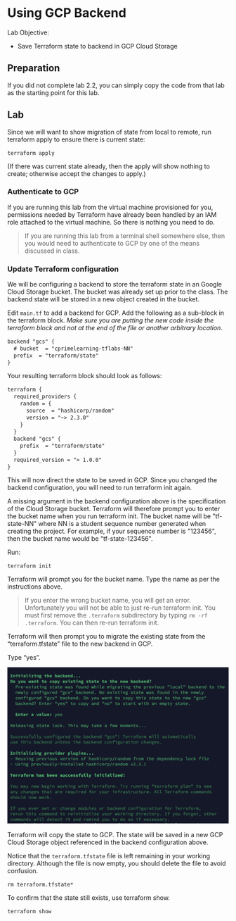 # Using GCP Backend

Lab Objective:
- Save Terraform state to backend in GCP Cloud Storage

## Preparation

If you did not complete lab 2.2, you can simply copy the code from that lab as the starting point for this lab.

## Lab

Since we will want to show migration of state from local to remote, run terraform apply to ensure there is current state:

```
terraform apply
```

(If there was current state already, then the apply will show nothing to create; otherwise accept the changes to apply.)


### Authenticate to GCP

If you are running this lab from the virtual machine provisioned for you, permissions needed by Terraform have already been handled by an IAM role attached to the virtual machine. So there is nothing you need to do.

> If you are running this lab from a terminal shell somewhere else, then you would need to authenticate to GCP by one of the means discussed in class.

### Update Terraform configuration

We will be configuring a backend to store the terraform state in an Google Cloud Storage bucket.  The bucket was already set up prior to the class.  The backend state will be stored in a new object created in the bucket.

Edit `main.tf` to add a backend for GCP.  Add the following as a sub-block in the terraform block.  *Make sure you are putting the new code inside the terraform block and not at the end of the file or another arbitrary location.*

```
backend "gcs" {
  # bucket  = "cprimelearning-tflabs-NN"
  prefix  = "terraform/state"
}
```

Your resulting terraform block should look as follows:  
```
terraform {
  required_providers {
    random = {
      source  = "hashicorp/random"
      version = "~> 2.3.0"
    }
  }
  backend "gcs" {
    prefix  = "terraform/state"
  }
  required_version = "> 1.0.0"
}
```

This will now direct the state to be saved in GCP.  Since you changed the backend configuration, you will need to run terraform init again.

A missing argument in the backend configuration above is the specification of the Cloud Storage bucket.  Terraform will therefore prompt you to enter the bucket name when you run terraform init.  The bucket name will be "tf-state-NN" where NN is a student sequence number generated when creating the project.  For example, if your sequence number is "123456", then the bucket name would be "tf-state-123456".

Run:

```
terraform init
```

Terraform will prompt you for the bucket name. Type the name as per the instructions above.   

> If you enter the wrong bucket name, you will get an error.  Unfortunately you will not be able to just re-run terraform init.  You must first remove the `.terraform` subdirectory by typing `rm -rf .terraform`.  You can then re-run terraform init.

Terraform will then prompt you to migrate the existing state from the “terraform.tfstate” file to the new backend in GCP.

Type “yes”.

![Terraform init with remote backend](./images/tf-init.png "Terraform init with remote backend")

Terraform will copy the state to GCP.  The state will be saved in a new GCP Cloud Storage object referenced in the backend configuration above.

Notice that the `terraform.tfstate` file is left remaining in your working directory.  Although the file is now empty, you should delete the file to avoid confusion.

```
rm terraform.tfstate*
```

To confirm that the state still exists, use terraform show.

```
terraform show
```
